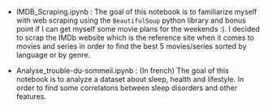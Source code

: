 - IMDB_Scraping.ipynb : The goal of this notebook is to familiarize myself with web scraping using the ``BeautifulSoup`` python library and bonus point if I can get myself some movie plans for the weekends :).
I decided to scrap the IMDb website which is the reference site when it comes to movies and series in order to find the best 5 movies/series sorted by language or by genre.

- Analyse_trouble-du-sommeil.ipynb : (In french) The goal of this notebook is to analyze a dataset about sleep, health and lifestyle. In order to find some correlatons between sleep disorders and other features.
